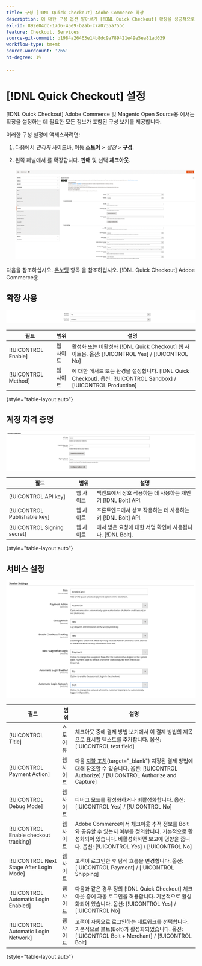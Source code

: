 ```yaml
---
title: 구성 [!DNL Quick Checkout] Adobe Commerce 확장
description: 에 대한 구성 옵션 알아보기 [!DNL Quick Checkout] 확장을 성공적으로 온보딩하고 설정하는 방법.
exl-id: 892e04dc-17d6-45e9-b2ab-c7a0735a75bc
feature: Checkout, Services
source-git-commit: b1984a26463e14b8dc9a789421e49e5ea81ad039
workflow-type: tm+mt
source-wordcount: '265'
ht-degree: 1%

---
```


# [!DNL Quick Checkout] 설정

[!DNL Quick Checkout] Adobe Commerce 및 Magento Open Source용 에서는 확장을 설정하는 데 필요한 모든 정보가 포함된 구성 보기를 제공합니다.

이러한 구성 설정에 액세스하려면:

1. 다음에서 _관리자_ 사이드바, 이동 **스토어** > _설정_ > **구성**.
1. 왼쪽 패널에서 를 확장합니다. **판매** 및 선택 **체크아웃**.

   ![빠른 체크아웃](assets/config-new-logo-view.png)

다음을 참조하십시오. [온보딩](../quick-checkout/onboarding.md) 항목 을 참조하십시오. [!DNL Quick Checkout] Adobe Commerce용

## 확장 사용

![빠른 체크아웃](assets/enable-method.png)

| 필드 | 범위 | 설명 |
|---|---|---|
| [!UICONTROL Enable] | 웹 사이트 | 활성화 또는 비활성화 [!DNL Quick Checkout] 웹 사이트용. 옵션: [!UICONTROL Yes] / [!UICONTROL No] |
| [!UICONTROL Method] | 웹 사이트 | 에 대한 메서드 또는 환경을 설정합니다. [!DNL Quick Checkout]. 옵션: [!UICONTROL Sandbox] / [!UICONTROL Production] |

{style="table-layout:auto"}

## 계정 자격 증명

![빠른 체크아웃](assets/account-creds.png)

| 필드 | 범위 | 설명 |
|---|---|---|
| [!UICONTROL API key] | 웹 사이트 | 백엔드에서 상호 작용하는 데 사용하는 개인 키 [!DNL Bolt] API. |
| [!UICONTROL Publishable key] | 웹 사이트 | 프론트엔드에서 상호 작용하는 데 사용하는 키 [!DNL Bolt] API. |
| [!UICONTROL Signing secret] | 웹 사이트 | 에서 받은 요청에 대한 서명 확인에 사용됩니다. [!DNL Bolt]. |

{style="table-layout:auto"}

## 서비스 설정

![빠른 체크아웃](assets/service-settings.png)

| 필드 | 범위 | 설명 |
|---|---|---|
| [!UICONTROL Title] | 스토어 뷰 | 체크아웃 중에 결제 방법 보기에서 이 결제 방법의 제목으로 표시할 텍스트를 추가합니다. 옵션: [!UICONTROL text field] |
| [!UICONTROL Payment Action] | 웹 사이트 | 다음 [지불 조치](https://docs.magento.com/user-guide/configuration/sales/payment-methods.html#payment-actions){target="_blank"} 지정된 결제 방법에 대해 참조할 수 있습니다. 옵션: [!UICONTROL Authorize] / [!UICONTROL Authorize and Capture] |
| [!UICONTROL Debug Mode] | 웹 사이트 | 디버그 모드를 활성화하거나 비활성화합니다. 옵션: [!UICONTROL Yes] / [!UICONTROL No] |
| [!UICONTROL Enable checkout tracking] | 웹 사이트 | Adobe Commerce에서 체크아웃 추적 정보를 Bolt와 공유할 수 있는지 여부를 정의합니다. 기본적으로 활성화되어 있습니다. 비활성화하면 보고에 영향을 줍니다. 옵션: [!UICONTROL Yes] / [!UICONTROL No] |
| [!UICONTROL Next Stage After Login Mode] | 웹 사이트 | 고객이 로그인한 후 탐색 흐름을 변경합니다. 옵션: [!UICONTROL Payment] / [!UICONTROL Shipping] |
| [!UICONTROL Automatic Login Enabled] | 웹 사이트 | 다음과 같은 경우 정의 [!DNL Quick Checkout] 체크아웃 중에 자동 로그인을 허용합니다. 기본적으로 활성화되어 있습니다. 옵션: [!UICONTROL Yes] / [!UICONTROL No] |
| [!UICONTROL Automatic Login Network] | 웹 사이트 | 고객이 자동으로 로그인하는 네트워크를 선택합니다. 기본적으로 볼트(Bolt)가 활성화되었습니다. 옵션: [!UICONTROL Bolt + Merchant] / [!UICONTROL Bolt] |

{style="table-layout:auto"}
